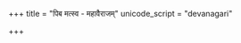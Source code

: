 +++
title = "पिब मत्स्व - महावैराजम्"
unicode_script = "devanagari"

+++
<div class="js_include" url="/vedAH_sAma/paravastu-saama/devaH/indraH/piba-somam-mahAvairAjam/"  newLevelForH1="1" includeTitle="false"> </div>